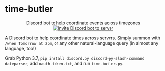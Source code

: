 # time-butler

<p align="center">
    Discord bot to help coordinate events across timezones
    <a href="https://discord.com/api/oauth2/authorize?client_id=885905884650274857&permissions=0&scope=bot%20applications.commands">
        <img src="https://img.shields.io/badge/Discord-Invite%20bot%20to%20server-5865F2"
            alt="Invite Discord bot to server"></a>
</p>

A Discord bot to help coordinate times across servers. Simply summon with `/when Tomorrow at 2pm`, or any other natural-language query (in almost any language, too!)

Grab Python 3.7, `pip install discord.py discord-py-slash-command dateparser`, add `oauth-token.txt`, and run `time-butler.py`.